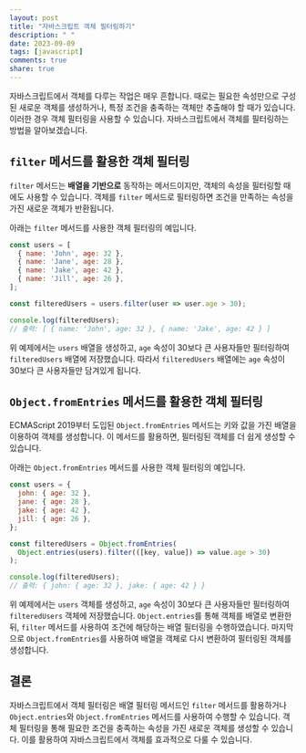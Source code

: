 ```yaml
---
layout: post
title: "자바스크립트 객체 필터링하기"
description: " "
date: 2023-09-09
tags: [javascript]
comments: true
share: true
---
```


자바스크립트에서 객체를 다루는 작업은 매우 흔합니다. 때로는 필요한 속성만으로 구성된 새로운 객체를 생성하거나, 특정 조건을 충족하는 객체만 추출해야 할 때가 있습니다. 이러한 경우 객체 필터링을 사용할 수 있습니다. 자바스크립트에서 객체를 필터링하는 방법을 알아보겠습니다.

## `filter` 메서드를 활용한 객체 필터링

`filter` 메서드는 **배열을 기반으로** 동작하는 메서드이지만, 객체의 속성을 필터링할 때에도 사용할 수 있습니다. 객체를 `filter` 메서드로 필터링하면 조건을 만족하는 속성을 가진 새로운 객체가 반환됩니다.

아래는 `filter` 메서드를 사용한 객체 필터링의 예입니다.

```javascript
const users = [
  { name: 'John', age: 32 },
  { name: 'Jane', age: 28 },
  { name: 'Jake', age: 42 },
  { name: 'Jill', age: 26 },
];

const filteredUsers = users.filter(user => user.age > 30);

console.log(filteredUsers);
// 출력: [ { name: 'John', age: 32 }, { name: 'Jake', age: 42 } ]
```

위 예제에서는 `users` 배열을 생성하고, `age` 속성이 30보다 큰 사용자들만 필터링하여 `filteredUsers` 배열에 저장했습니다. 따라서 `filteredUsers` 배열에는 `age` 속성이 30보다 큰 사용자들만 담겨있게 됩니다.

## `Object.fromEntries` 메서드를 활용한 객체 필터링

ECMAScript 2019부터 도입된 `Object.fromEntries` 메서드는 키와 값을 가진 배열을 이용하여 객체를 생성합니다. 이 메서드를 활용하면, 필터링된 객체를 더 쉽게 생성할 수 있습니다.

아래는 `Object.fromEntries` 메서드를 사용한 객체 필터링의 예입니다.

```javascript
const users = {
  john: { age: 32 },
  jane: { age: 28 },
  jake: { age: 42 },
  jill: { age: 26 },
};

const filteredUsers = Object.fromEntries(
  Object.entries(users).filter(([key, value]) => value.age > 30)
);

console.log(filteredUsers);
// 출력: { john: { age: 32 }, jake: { age: 42 } }
```

위 예제에서는 `users` 객체를 생성하고, `age` 속성이 30보다 큰 사용자들만 필터링하여 `filteredUsers` 객체에 저장했습니다. `Object.entries`를 통해 객체를 배열로 변환한 뒤, `filter` 메서드를 사용하여 조건에 해당하는 배열 필터링을 수행하였습니다. 마지막으로 `Object.fromEntries`를 사용하여 배열을 객체로 다시 변환하여 필터링된 객체를 생성합니다.

## 결론

자바스크립트에서 객체 필터링은 배열 필터링 메서드인 `filter` 메서드를 활용하거나 `Object.entries`와 `Object.fromEntries` 메서드를 사용하여 수행할 수 있습니다. 객체 필터링을 통해 필요한 조건을 충족하는 속성을 가진 새로운 객체를 생성할 수 있습니다. 이를 활용하여 자바스크립트에서 객체를 효과적으로 다룰 수 있습니다.